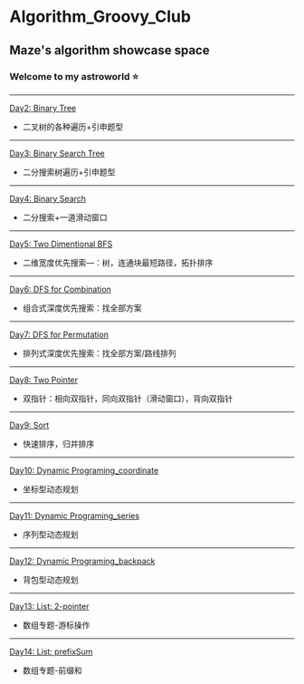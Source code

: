 # Algorithm_Groovy_Club

## Maze's algorithm showcase space

### Welcome to my astroworld :star:
---
[Day2: Binary Tree](https://github.com/mazexiaozhoulu/Leetcode-/blob/main/day-1:%20144%EF%BC%8C94%EF%BC%8C145)

* 二叉树的各种遍历+引申题型



---

[Day3: Binary Search Tree](https://github.com/WeihanChu-wc2688/Algorithm_Groovy_Club/blob/main/day_3.md)

* 二分搜索树遍历+引申题型


---

[Day4: Binary Search](https://github.com/WeihanChu-wc2688/Algorithm_Groovy_Club/blob/main/day_4.md)

* 二分搜索+一道滑动窗口


---


[Day5: Two Dimentional BFS](https://github.com/WeihanChu-wc2688/Algorithm_Groovy_Club/blob/main/day_5.md)

* 二维宽度优先搜索—：树，连通块最短路径，拓扑排序


---


[Day6: DFS for Combination](https://github.com/WeihanChu-wc2688/Algorithm_Groovy_Club/blob/main/day_6.md)

* 组合式深度优先搜索：找全部方案


---

[Day7: DFS for Permutation](https://github.com/WeihanChu-wc2688/Algorithm_Groovy_Club/blob/main/day_7.md)

* 排列式深度优先搜索：找全部方案/路线排列



---

[Day8: Two Pointer](https://github.com/WeihanChu-wc2688/Algorithm_Groovy_Club/blob/main/day_8.md)

* 双指针：相向双指针，同向双指针（滑动窗口），背向双指针


---

[Day9: Sort](https://github.com/WeihanChu-wc2688/Algorithm_Groovy_Club/blob/main/day_9.md)

* 快速排序，归并排序


---

[Day10: Dynamic Programing_coordinate](https://github.com/WeihanChu-wc2688/Algorithm_Groovy_Club/blob/main/day_10.md)

* 坐标型动态规划


---

[Day11: Dynamic Programing_series](https://github.com/WeihanChu-wc2688/Algorithm_Groovy_Club/blob/main/day_11.md)

* 序列型动态规划


---

[Day12: Dynamic Programing_backpack](https://github.com/WeihanChu-wc2688/Algorithm_Groovy_Club/blob/main/day_12.md)

* 背包型动态规划


---

[Day13: List: 2-pointer](https://github.com/WeihanChu-wc2688/Algorithm_Groovy_Club/blob/main/day_13.md)

* 数组专题-游标操作


---

[Day14: List: prefixSum](https://github.com/WeihanChu-wc2688/Algorithm_Groovy_Club/blob/main/day_14.md)

* 数组专题-前缀和

